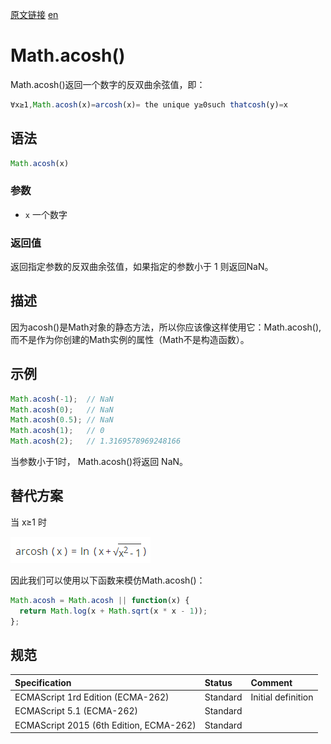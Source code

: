 <a href="https://developer.mozilla.org/zh-CN/docs/Web/JavaScript/Reference/Global_Objects/Math/%E5%8F%8D%E5%8F%8C%E6%9B%B2%E4%BD%99%E5%BC%A6%E5%80%BC" target="_blank">原文链接</a>
<a href="https://developer.mozilla.org/en-US/docs/Web/JavaScript/Reference/Global_Objects/Math/acosh" target="_blank">en</a>

# Math.acosh()

Math.acosh()返回一个数字的反双曲余弦值，即：

```javascript
∀x≥1,Math.acosh(x)=arcosh(x)= the unique y≥0such thatcosh(y)=x
```

## 语法

```javascript
Math.acosh(x)
```

### 参数
* `x` 一个数字

### 返回值

返回指定参数的反双曲余弦值，如果指定的参数小于 1 则返回NaN。

## 描述

因为acosh()是Math对象的静态方法，所以你应该像这样使用它：Math.acosh(), 而不是作为你创建的Math实例的属性（Math不是构造函数）。

## 示例

```javascript
Math.acosh(-1);  // NaN
Math.acosh(0);   // NaN
Math.acosh(0.5); // NaN
Math.acosh(1);   // 0
Math.acosh(2);   // 1.3169578969248166
```

当参数小于1时， Math.acosh()将返回 NaN。

## 替代方案

当 x≥1 时

![](../images/1_3.png)

因此我们可以使用以下函数来模仿Math.acosh()：

```javascript
Math.acosh = Math.acosh || function(x) {
  return Math.log(x + Math.sqrt(x * x - 1));
};
```

## 规范

| Specification                           | Status   | Comment            |
|:----------------------------------------|:---------|:-------------------|
| ECMAScript 1rd Edition (ECMA-262)       | Standard | Initial definition |
| ECMAScript 5.1 (ECMA-262)               | Standard |                    |
| ECMAScript 2015 (6th Edition, ECMA-262) | Standard |                    |